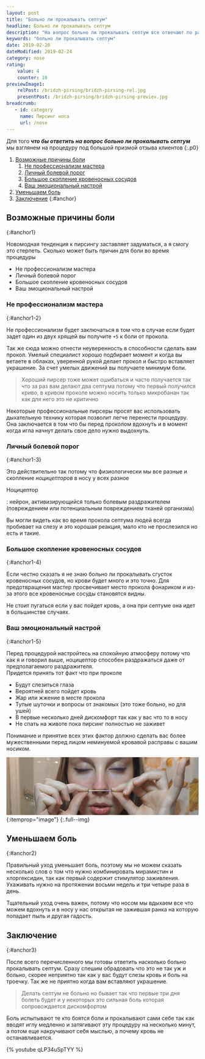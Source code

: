 ```yaml
---
layout: post
title: "Больно ли прокалывать септум"
headline: Больно ли прокалывать септум
description: "На вопрос больно ли прокалывать септум все отвечают по разному но мы готовы сказать от чего это будет зависеть и дать средне статистическую оценку по десяти бальной шкале"
keywords: "больно ли прокалывать септум"
date: 2019-02-20
dateModified: 2019-02-24
category: nose
rating: 
    value: 4
    counter: 10
previewImage1: 
    relPost: /bridzh-pirsing/bridzh-pirsing-rel.jpg 
    presentPost: /bridzh-pirsing/bridzh-pirsing-previev.jpg
breadcrumb:
   - id: category
     name: Пирсинг носа
     url: /nose
---
```


Для того ***что бы ответить на вопрос больно ли прокалывать септум*** мы взглянем на процедуру под большой призмой отзыва клиентов 
{:.p0}

1. [Возможные причины боли](#anchor1)
    1. [Не профессионализм мастера](#anchor1-2)
    1. [Личный болевой порог](#anchor1-3)
    1. [Большое скопление кровеносных сосудов](#anchor1-4)
    1. [Ваш эмоциональный настрой](#anchor1-5)
1. [Уменьшаем боль](#anchor2)
1. [Заключение](#anchor3)
{:#anchor}


## Возможные причины боли
{:#anchor1}

Новомодная тенденция к пирсингу заставляет задуматься, а я смогу это стерпеть. Сколько может быть причин для боли во время процедуры

- Не профессионализм мастера
- Личный болевой порог
- Большое скопление кровеносных сосудов 
- Ваш эмоциональный настрой


### Не профессионализм мастера
{:#anchor1-2}

Не профессионализм будет заключаться в том что в случае если будет задет один из двух хрящей вы получите `+5` к боли от прокола.   

Так же сюда можно отнести неуверенность в способности сделать вам прокол. Умелый специалист хорошо подбирает момент и когда вы ветаете в облаках, уверенной рукой делает прокол и быстро вставляет украшение. За счет умелых движений вы получаете минимум боли. 

> Хороший пирсер тоже может ошибаться и часто получается так что за раз вам делают два септума потому что первый получился криво, в кривом проколе можно носить только микробанан так как для него это не критично

Некоторые профессиональные пирсеры просят вас использовать дыхательную технику которая позволит легче перенести процедуру. Она заключается в том что бы перед проколом вдохнуть и в момент когда игла начнут делать свое дело нужно выдохнуть.

### Личный болевой порог
{:#anchor1-3}

Это действительно так потому что физиологически мы все разные и скопление *ноцицепторов* в носу у всех разное

Ноцицептор

: нейрон, активизирующийся только болевым раздражителем (повреждением или потенциальным повреждением тканей организма)

Вы могли видеть как во время прокола септума людей всегда пробивает на слезу и это хорошая реакция, мало кто не прослезился но есть и такие.

### Большое скопление кровеносных сосудов
{:#anchor1-4}

Если честно сказать я не знаю больно ли прокалывать сгусток кровеносных сосудов, но крови будет много и это точно. Для предотвращения мастер просвечивает место прокола фонариком и из-за этого все кровеносные сосуды становятся видны.

Не стоит пугаться если у вас пойдет кровь, а она при септуме она идет в большинстве случаях.

### Ваш эмоциональный настрой
{:#anchor1-5}

Перед процедурой настройтесь на спокойную атмосферу потому что как я и говорил выше, ноцицептор
способен раздражаться даже от предполагаемого раздражителя.   
Придется принять тот факт что при проколе 

- Будут слезиться глаза 
- Вероятней всего пойдет кровь
- Жар или жжение в месте прокола
- Тупые шуточки и вопросы от знакомых (это тоже больно, но для ушей)
- В первые несколько дней дискомфорт так как у вас что то в носу
- Не спать на животе пока пирсинг полностью не заживет

Понимание и принятие всех этих фактор должно сделать вас более мужественными перед лицом неминуемой кровавой расправы с вашим носиком.

![больно ли прокалывать септум](/assets/image/src/other/bolno-li-prokalyvat-septum.jpg){:itemprop="image"}
 {:.full--img}

## Уменьшаем боль
{:#anchor2}

Правильный уход уменьшает боль, поэтому мы не можем сказать несколько слов о том что нужно комбинировать мирамистин и хлоргексидин, так как первый содержит стимулятор заживления. Ухаживать нужно на протяжении восьми недель и три четыре раза в день.

Тщательный уход очень важен, потому что носом мы вдыхаем все что можем вдохнуть и в носу у нас открытая не зажившая ранка на которую попадает пыль и другая гадость. 

## Заключение
{:#anchor3}

После всего перечисленного мы готовы ответить насколько больно прокалывать септум. Сразу спешим обрадовать что это не так уж и больно, скорее неприятно так как у вас будут слезы кровь и боль на троечку. Так же не приятно когда вам вставляют украшение.

> Делать септум не больно но бывает так что первые три дня болеть будет и у некоторых это сильная боль которая сопровождается дискомфортом 

Боль испытывают те кто боятся боли и прокалывают сами себе так как вводят иглу медленно и затягивают эту процедуру на несколько минут, а потом еще накручивают себя мыслью, а почему кровь не останавливается.

{% youtube qLP34uSpTYY %}
